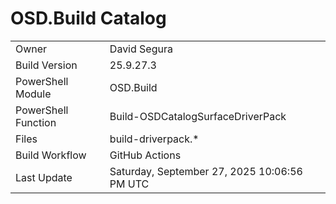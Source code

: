 ﻿# OSD.Build Catalog

| | |
|-|-|
| Owner | David Segura |
| Build Version | 25.9.27.3 |
| PowerShell Module | OSD.Build |
| PowerShell Function | Build-OSDCatalogSurfaceDriverPack |
| Files | build-driverpack.* |
| Build Workflow | GitHub Actions |
| Last Update | Saturday, September 27, 2025 10:06:56 PM UTC |
